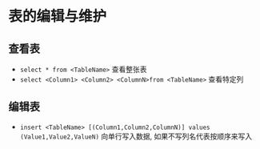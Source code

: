 # 表的编辑与维护

## 查看表
- `select * from <TableName>` 查看整张表
- `select <Column1> <Column2> <ColumnN>from <TableName>` 查看特定列

## 编辑表
- `insert <TableName> [(Column1,Column2,ColumnN)] values (Value1,Value2,ValueN)` 向单行写入数据, 如果不写列名代表按顺序来写入

